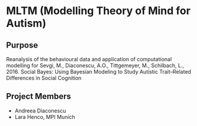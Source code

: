 MLTM (Modelling Theory of Mind for Autism)
==========================================

Purpose
-------

Reanalysis of the behavioural data and application of computational modelling 
for Sevgi, M., Diaconescu, A.O., Tittgemeyer, M., Schilbach, L., 2016. 
Social Bayes: Using Bayesian Modeling to Study Autistic Trait–Related 
Differences in Social Cognition

Project Members
---------------

- Andreea Diaconescu
- Lara Henco, MPI Munich
